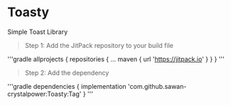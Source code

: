 # Toasty
Simple Toast Library

> Step 1:  Add the JitPack repository to your build file

'''gradle
  allprojects {
		repositories {
			...
			maven { url 'https://jitpack.io' }
		}
	}
'''

> Step 2: Add the dependency

'''gradle
  	dependencies {
	        implementation 'com.github.sawan-crystalpower:Toasty:Tag'
	}
'''
